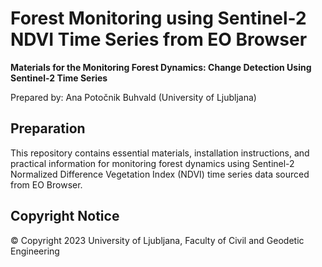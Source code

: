 # Forest Monitoring using Sentinel-2 NDVI Time Series from EO Browser

**Materials for the Monitoring Forest Dynamics: Change Detection Using Sentinel-2 Time Series**

Prepared by:
Ana Potočnik Buhvald (University of Ljubljana)

## Preparation

This repository contains essential materials, installation instructions, and practical information for monitoring forest dynamics using Sentinel-2 Normalized Difference Vegetation Index (NDVI) time series data sourced from EO Browser.

## Copyright Notice

© Copyright 2023 University of Ljubljana, Faculty of Civil and Geodetic Engineering

